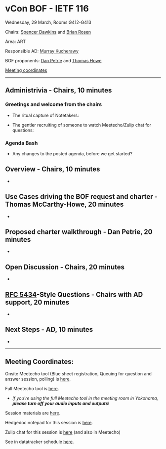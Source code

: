 # vCon BOF - IETF 116

Wednesday, 29 March, Rooms G412-G413

Chairs: [Spencer Dawkins](mailto:spencerdawkins.ietf@gmail.com) and [Brian Rosen](mailto:br@brianrosen.net)

Area: ART

Responsible AD: [Murray Kucherawy](mailto:superuser@gmail.com)

BOF proponents: [Dan Petrie](mailto:dpetrie@sipez.com) and [Thomas Howe](mailto:ghostofbasho@gmail.com)

[Meeting coordinates](https://notes.ietf.org/#Meeting-Coordinates)

----
## Administrivia - Chairs, 10 minutes

### Greetings and welcome from the chairs

* The ritual capture of Notetakers:

* The gentler recruiting of someone to watch Meetecho/Zulip chat for questions:

### Agenda Bash

* Any changes to the posted agenda, before we get started?

## Overview - Chairs, 10 minutes

*

## Use Cases driving the BOF request and charter - Thomas McCarthy-Howe, 20 minutes

*

## Proposed charter walkthrough - Dan Petrie, 20 minutes

*

## Open Discussion - Chairs, 20 minutes

*

## [RFC 5434](https://www.rfc-editor.org/rfc/rfc5434#section-4)-Style Questions - Chairs with AD support, 20 minutes

*

## Next Steps - AD, 10 minutes

*

----
## Meeting Coordinates:

Onsite Meetecho tool (Blue sheet registration, Queuing for question and answer session, polling) is [here](https://meetings.conf.meetecho.com/onsite116/?group=vcon&short=&item=1).

Full Meetecho tool is [here](https://meetings.conf.meetecho.com/ietf116/?group=vcon&short=&item=1).

* *If you're using the full Meetecho tool in the meeting room in Yokohama, **please turn off your audio inputs and outputs**!*

Session materials are [here](https://datatracker.ietf.org/meeting/116/session/vcon).

Hedgedoc notepad for this session is [here](https://notes.ietf.org/notes-ietf-116-vcon).

Zulip chat for this session is [here](https://zulip.ietf.org/#narrow/stream/vcon) (and also in Meetecho)

See in datatracker schedule [here](https://datatracker.ietf.org/meeting/116/agenda#row-116-2023-03-29-wed-0030-art-vcon).



